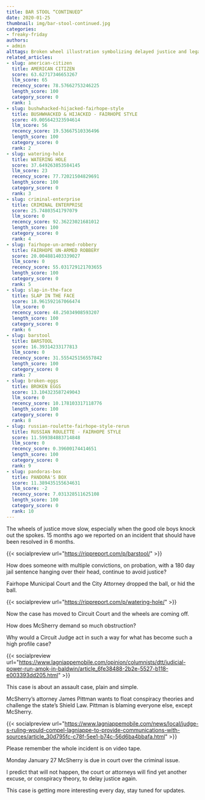 ```yaml
---
title: BAR STOOL “CONTINUED”
date: 2020-01-25
thumbnail: img/bar-stool-continued.jpg
categories:
- freaky-friday
authors:
- admin
alttags: Broken wheel illustration symbolizing delayed justice and legal failings in Fairhope Municipal Court case
related_articles:
- slug: american-citizen
  title: AMERICAN CITIZEN
  score: 63.62717346653267
  llm_score: 65
  recency_score: 78.57662753246225
  length_score: 100
  category_score: 0
  rank: 1
- slug: bushwhacked-hijacked-fairhope-style
  title: BUSHWHACKED & HIJACKED - FAIRHOPE STYLE
  score: 49.005642323594614
  llm_score: 56
  recency_score: 19.53667510336496
  length_score: 100
  category_score: 0
  rank: 2
- slug: watering-hole
  title: WATERING HOLE
  score: 37.649263853584145
  llm_score: 23
  recency_score: 77.72021504829691
  length_score: 100
  category_score: 0
  rank: 3
- slug: criminal-enterprise
  title: CRIMINAL ENTERPRISE
  score: 25.74803541797079
  llm_score: 0
  recency_score: 92.36223021681012
  length_score: 100
  category_score: 0
  rank: 4
- slug: fairhope-un-armed-robbery
  title: FAIRHOPE UN-ARMED ROBBERY
  score: 20.004881403339027
  llm_score: 0
  recency_score: 55.031729121703655
  length_score: 100
  category_score: 0
  rank: 5
- slug: slap-in-the-face
  title: SLAP IN THE FACE
  score: 18.961592167066474
  llm_score: 0
  recency_score: 48.25034908593207
  length_score: 100
  category_score: 0
  rank: 6
- slug: barstool
  title: BARSTOOL
  score: 16.39314233177813
  llm_score: 0
  recency_score: 31.555425156557842
  length_score: 100
  category_score: 0
  rank: 7
- slug: broken-eggs
  title: BROKEN EGGS
  score: 13.104323587249043
  llm_score: 0
  recency_score: 10.178103317118776
  length_score: 100
  category_score: 0
  rank: 8
- slug: russian-roulette-fairhope-style-rerun
  title: RUSSIAN ROULETTE - FAIRHOPE STYLE
  score: 11.599384883714848
  llm_score: 0
  recency_score: 0.39600174414651
  length_score: 100
  category_score: 0
  rank: 9
- slug: pandoras-box
  title: PANDORA'S BOX
  score: 11.389435155634631
  llm_score: -2
  recency_score: 7.031328511625108
  length_score: 100
  category_score: 0
  rank: 10
---
```

The wheels of justice move slow, especially when the good ole boys knock out the spokes. 15 months ago we reported on an incident that should have been resolved in 6 months.

{{< socialpreview url="https://rippreport.com/p/barstool/" >}}

How does someone with multiple convictions, on probation, with a 180 day jail sentence hanging over their head, continue to avoid justice?

Fairhope Municipal Court and the City Attorney dropped the ball, or hid the ball.

{{< socialpreview url="https://rippreport.com/p/watering-hole/" >}}

Now the case has moved to Circuit Court and the wheels are coming off.

How does McSherry demand so much obstruction?

Why would a Circuit Judge act in such a way for what has become such a high profile case?

{{< socialpreview url="https://www.lagniappemobile.com/opinion/columnists/dtt/judicial-power-run-amok-in-baldwin/article_6fe38488-2b2e-5527-b118-e003393dd205.html" >}}

This case is about an assault case, plain and simple.

McSherry’s attorney James Pittman wants to float conspiracy theories and challenge the state’s Shield Law. Pittman is blaming everyone else, except McSherry.

{{< socialpreview url="https://www.lagniappemobile.com/news/local/judge-s-ruling-would-compel-lagniappe-to-provide-communications-with-sources/article_30d795fc-c78f-5ee1-b74c-56d6ba4bbafa.html" >}}

Please remember the whole incident is on video tape.

Monday January 27 McSherry is due in court over the criminal issue.

I predict that will not happen, the court or attorneys will find yet another excuse, or conspiracy theory, to delay justice again.

This case is getting more interesting every day, stay tuned for updates.
